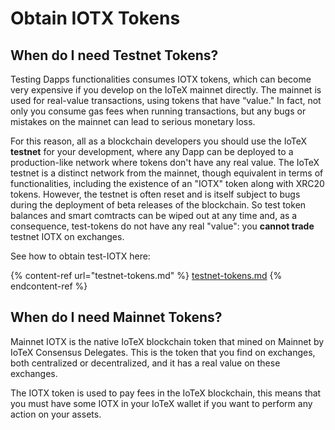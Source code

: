 # Obtain IOTX Tokens

## When do I need Testnet Tokens?

Testing Dapps functionalities consumes IOTX tokens, which can become very expensive if you develop on the IoTeX mainnet directly. The mainnet is used for real-value transactions, using tokens that have “value." In fact, not only you consume gas fees when running transactions, but any bugs or mistakes on the mainnet can lead to serious monetary loss. 

For this reason, all as a blockchain developers you should use the IoTeX **testnet** for your development, where any Dapp can be deployed to a production-like network where tokens don't have any real value. The IoTeX testnet is a distinct network from the mainnet, though equivalent in terms of functionalities, including the existence of an "IOTX" token along with XRC20 tokens. However, the testnet is often reset and is itself subject to bugs during the deployment of beta releases of the blockchain. So test token balances and smart comtracts can be wiped out at any time and, as a consequence, test-tokens do not have any real "value": you **cannot trade** testnet IOTX on exchanges.

See how to obtain test-IOTX here:

{% content-ref url="testnet-tokens.md" %}
[testnet-tokens.md](testnet-tokens.md)
{% endcontent-ref %}

## When do I need Mainnet Tokens?

Mainnet IOTX is the native IoTeX blockchain token that mined on Mainnet by IoTeX Consensus Delegates. This is the token that you find on exchanges, both centralized or decentralized, and it has a real value on these exchanges. 

The IOTX token is used to pay fees in the IoTeX blockchain, this means that you must have some IOTX in your IoTeX wallet if you want to perform any action on your assets. 
